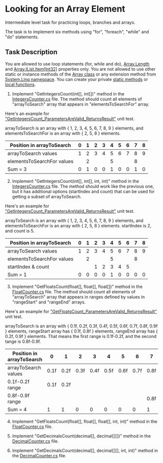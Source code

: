 # Looking for an Array Element

Intermediate level task for practicing loops, branches and arrays.

The task is to implement six methods using "for", "foreach", "while" and "do" statements.


## Task Description

You are allowed to use loop statements (for, while and do), [Array.Length](https://docs.microsoft.com/en-us/dotnet/api/system.array.length) and [Array.IList.Item[Int32]](https://docs.microsoft.com/en-us/dotnet/api/system.array.system-collections-ilist-item) properties only. You are not allowed to use other static or instance methods of the [Array class](https://docs.microsoft.com/en-us/dotnet/api/system.array?view=netcore-3.1) or any extension method from [System.Linq namespace](https://docs.microsoft.com/en-us/dotnet/api/system.linq). You can create your private [static methods](https://docs.microsoft.com/en-us/dotnet/csharp/programming-guide/classes-and-structs/static-classes-and-static-class-members) or [local functions](https://docs.microsoft.com/en-us/dotnet/csharp/programming-guide/classes-and-structs/local-functions).  

1. Implement "GetIntegersCount(int[], int[])" method in the [IntegersCounter.cs](LookingForArrayElements/IntegersCounter.cs) file. The method should count all elements of "arrayToSearch" array that appears in "elementsToSearchFor" array.  

Here's an example for ["GetIntegersCount_ParametersAreValid_ReturnsResult"](LookingForArrayElements.Tests/IntegersCounterTests.cs#L55) unit test.  

arrayToSearch is an array with { 1, 2, 3, 4, 5, 6, 7, 8, 9 } elements, and elementsToSearchFor is an array with { 2, 5, 8 } elements.  

| Position in arrayToSearch  | 0 | 1 | 2 | 3 | 4 | 5 | 6 | 7 | 8 |
|----------------------------|---|---|---|---|---|---|---|---|---|
| arrayToSearch values       | 1 | 2 | 3 | 4 | 5 | 6 | 7 | 8 | 9 |
| elementsToSearchFor values |   | 2 |   |   | 5 |   |   | 8 |   |
| Sum = 3                    | 0 | 1 | 0 | 0 | 1 | 0 | 0 | 1 | 0 |


2. Implement "GetIntegersCount(int[], int[], int, int)" method in the [IntegersCounter.cs](LookingForArrayElements/IntegersCounter.cs) file. The method should work like the previous one, but it has additional options (startIndex and count) that can be used for getting a subset of arrayToSearch.  

Here's an example for ["GetIntegersCount_ParametersAreValid_ReturnsResult"](LookingForArrayElements.Tests/IntegersCounterTests.cs#L136) unit test.  

arrayToSearch is an array with { 1, 2, 3, 4, 5, 6, 7, 8, 9 } elements, and elementsToSearchFor is an array with { 2, 5, 8 } elements. startIndex is 2, and count is 5.  

| Position in arrayToSearch  | 0 | 1 | 2 | 3 | 4 | 5 | 6 | 7 | 8 |
|----------------------------|---|---|---|---|---|---|---|---|---|
| arrayToSearch values       | 1 | 2 | 3 | 4 | 5 | 6 | 7 | 8 | 9 |
| elementsToSearchFor values |   | 2 |   |   | 5 |   |   | 8 |   |
| startIndex & count         |   |   | 1 | 2 | 3 | 4 | 5 |   |   |
| Sum = 1                    | 0 | 0 | 0 | 0 | 1 | 0 | 0 | 0 | 0 |


3. Implement "GetFloatsCount(float[], float[], float[])" method in the [FloatCounter.cs](LookingForArrayElements/FloatCounter.cs) file. The method should count all elements of "arrayToSearch" array that appears in ranges defined by values in "rangeStart" and "rangeEnd" arrays.  

Here's an example for ["GetFloatsCount_ParametersAreValid_ReturnsResult"](LookingForArrayElements.Tests/FloatCounterTests.cs#L92) unit test.  

arrayToSearch is an array with { 0.1f, 0.2f, 0.3f, 0.4f, 0.5f, 0.6f, 0.7f, 0.8f, 0.9f } elements, rangeStart array has { 0.1f, 0.8f } elements, rangeEnd array has { 0.2f, 0.9f } elements. That means the first range is 0.1f-0.2f, and the second tange is 0.8f-0.9f.  

| Position in arrayToSearch  |   0  |   1  |    2 |   3  |   4  |   5  |   6  |   7  |   8  |
|----------------------------|------|------|------|------|------|------|------|------|------|
| arrayToSearch values       | 0.1f | 0.2f | 0.3f | 0.4f | 0.5f | 0.6f | 0.7f | 0.8f | 0.9f |
| 0.1f-0.2f range            | 0.1f | 0.2f |      |      |      |      |      |      |      |
| 0.8f-0.9f range            |      |      |      |      |      |      |      | 0.8f | 0.9f |
| Sum = 4                    |   1  |   1  |   0  |   0  |   0  |   0  |   0  |   1  |   1  |


4. Implement "GetFloatsCount(float[], float[], float[], int, int)" method in the [FloatCounter.cs](LookingForArrayElements/FloatCounter.cs) file.  

5. Implement "GetDecimalsCount(decimal[], decimal[][])" method in the [DecimalCounter.cs](LookingForArrayElements/DecimalCounter.cs) file.   

6. Implement "GetDecimalsCount(decimal[], decimal[][], int, int)" method in the [DecimalCounter.cs](LookingForArrayElements/DecimalCounter.cs) file.   
